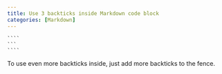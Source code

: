 ```yaml
---
title: Use 3 backticks inside Markdown code block
categories: [Markdown]
---
```


`````
````
```
````
`````

To use even more backticks inside, just add more backticks to the fence.
